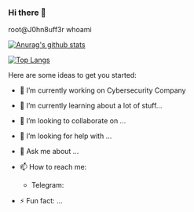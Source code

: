 ### Hi there 👋

root@J0hn8uff3r whoami

[![Anurag's github stats](https://github-readme-stats.vercel.app/api?username=J0hn8uff3r&theme=merko&text_color=ff4000&title_color=ffff00)](https://github.com/J0hn8uff3r/github-readme-stats)

[![Top Langs](https://github-readme-stats.vercel.app/api/top-langs/?username=J0hn8uff3r&theme=merko&text_color=ff4000&title_color=ffff00)](https://github.com/J0hn8uff3r/github-readme-stats)


Here are some ideas to get you started:

- 🔭 I’m currently working on Cybersecurity Company
- 🌱 I’m currently learning about a lot of stuff...
- 👯 I’m looking to collaborate on ...
- 🤔 I’m looking for help with ...
- 💬 Ask me about ...
- 📫 How to reach me: 

  * Telegram: 
- ⚡ Fun fact: ...

